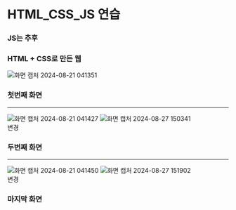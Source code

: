 # HTML_CSS_JS 연습

### JS는 추후

### HTML + CSS로 만든 웹

![화면 캡처 2024-08-21 041351](https://github.com/user-attachments/assets/78c78d28-2ec4-4401-a086-dce8dcd8b033) 
### 첫번째 화면
---
![화면 캡처 2024-08-21 041427](https://github.com/user-attachments/assets/878cd798-0c0a-465e-aabc-ea9e483cdd98)
![화면 캡처 2024-08-27 150341](https://github.com/user-attachments/assets/0107177e-5f04-4661-8e7d-c7de0f7bbc8b) <br> 변경
### 두번째 화면
---
![화면 캡처 2024-08-21 041450](https://github.com/user-attachments/assets/b07e6e21-38ab-4dfe-9fb0-97ecfeaf73ab)
![화면 캡처 2024-08-27 151902](https://github.com/user-attachments/assets/10921ba8-d878-4553-bb8a-318ae04b03db) <br> 변경
### 마지막 화면
